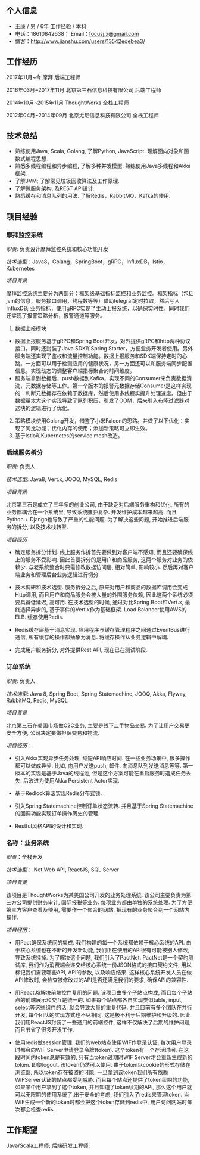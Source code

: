 ## 个人信息

- 王康 / 男 / 6年 工作经验 / 本科
- 电话：18610842638； Email：focusj.x@gmail.com
- 博客：http://www.jianshu.com/users/13542edebea3/

## 工作经历

2017年11月~今           摩拜                    后端工程师     

2016年03月~2017年11月   北京第三石信息科技有限公司  后端工程师

2014年10月~2015年11月   ThoughtWorks            全栈工程师

2012年04月~2014年09月   北京尤尼信息科技有限公司    全栈工程师

## 技术总结

- 熟练使用Java, Scala, Golang, 了解Python, JavaScript. 理解面向对象和函数式编程思想.
- 熟悉多线程编程和异步编程, 了解多种并发模型. 熟练使用Java多线程和Akka框架.
- 了解JVM; 了解常见垃圾回收算法及工作原理.
- 了解微服务架构, 及REST API设计.
- 熟悉缓存和消息队列的用法. 了解Redis，RabbitMQ，Kafka的使用.

## 项目经验

### 摩拜监控系统

*职责*: 负责设计摩拜监控系统和核心功能开发

*技术选型*：Java8，Golang，SpringBoot，gRPC，InfluxDB，Istio，Kubernetes

*项目背景*

摩拜监控系统主要分为两部分：框架级基础指标监控和业务监控。框架指标（包括jvm的信息，服务接口调用，线程数等等）借助telegraf定时拉取，然后写入InfluxDB; 业务指标，使用gRPC实现了主动上报系统，以确保实时性。同时我们还实现了报警策略分析，报警通道等服务。

1. 数据上报模块
- 数据上报服务基于gRPC和Spring Boot开发，对外提供gRPC和http两种协议接口。同时还封装了Java SDK和Spring Starter，方便业务开发者使用。另外服务端还实现了鉴权和流量控制功能。数据上报服务和SDK端保持定时的心跳。一方面可以用于检测应用的健康状况，另一方面还可以和服务端同步配置信息。实现动态的调整客户端指标聚合的时间维度。
- 服务端拿到数据后，push数据到Kafka，实现不同的Consumer来负责数据清洗，元数据存储等工作。第一个版本的报警元数据存储Consumer是这样实现的：判断元数据存在依赖于数据库，然后使用多线程实提升处理速度。但由于数据量太大这个实现导致了队列积压，引发了OOM，后来引入布隆过滤器对这块的逻辑进行了优化。
2. 策略模块使用Golang开发，借鉴了小米Falcon的思路。并做了以下优化：实现了同比功能；优化内存的使用；添加新策略可立即生效。
3. 基于Istio和Kubernetes的service mesh改造。

### 后端服务拆分

*职责*: 负责人

*技术选型*: Java8, Vert.x, JOOQ, MySQL, Redis

*项目背景*

北京第三石是成立了三年多的创业公司, 由于缺乏对后端服务重构和优化, 所有的业务都耦合在一个系统里, 导致系统臃肿复杂. 开发维护成本越来越高. 而且Python + Django也导致了严重的性能问题. 为了解决这些问题, 开始推进后端服务的拆分, 以及技术栈转型.

*项目经历*

- 确定服务拆分计划. 线上服务作拆首先要做到对客户端不感知, 而且还要确保线上的服务不受影响. 因此首要拆分的是用户和商品服务, 这两个服务对业务的依赖少. 与老系统整合时只需修改数据访问层, 相对简单, 影响较小. 然后再对客户端业务和管理后台业务逻辑进行切分.

- 技术调研和技术选型. 服务拆分之后, 原来对用户和商品的数据库调用会变成Http调用, 而且用户和商品服务会被大量的外围服务依赖, 因此这两个系统必须要具备低延迟, 高可用. 在技术选型的时候, 通过对比Spring Boot和Vert.x, 最终选择异步的, 基于事件的Vert.x作为基础框架. Load Balancer使用AWS的ELB. 缓存使用Redis.

- Redis缓存层基于消息实现. 应用程序与缓存管理程序之间通过EventBus进行通信, 所有缓存的操作都抽象为消息. 将缓存操作从业务逻辑中解耦.

- 完成用户服务拆分, 对外提供Rest API, 现在已在测试阶段.

### 订单系统

*职责*: 负责人

*技术选型*: Java 8, Spring Boot, Spring Statemachine, JOOQ, Akka, Flyway, RabbitMQ, Redis, MySQL

*项目背景*

北京第三石在美国市场做C2C业务, 主要是线下二手物品交易. 为了让用户交易更安全方便, 公司决定要做担保交易和物流.

*项目经历*：

- 引入Akka实现异步任务处理, 缩短API响应时间. 在一些业务场景中, 很多操作都可以做成异步. 比如, 向用户发送push, 邮件, 向消息队列发送消息等等. 第一版本的实现是基于Java的线程池, 但是这个方案可能在重启服务时造成任务丢失. 后改进为使用Akka Persistent Actor实现.

- 基于Redlock算法实现Redis分布式锁.

- 引入Spring Statemachine控制订单状态流转. 并且基于Spring Statemachine的回调功能实现订单操作历史的管理.

- Restful风格API的设计和实现.

### 名称：业务系统

*职责*：全栈开发

*技术选型*：.Net Web API, ReactJS, SQL Server

*项目背景*

该项目是ThoughtWorks为某美国公司开发的业务处理系统. 该公司主要负责为第三方公司提供财务审计, 国际报税等业务. 每项业务都由单独的系统处理. 为了方便第三方客户查看及使用, 需要作一个聚合的网站, 把现有的业务聚合到一个网站内操作.

*项目经历*：

- 用Pact确保系统间的集成. 我们构建的每一个系统都依赖于核心系统的API. 由于核心系统也在不断的开发新功能, 我们正在使用的API很有可能被别人修改, 导致系统挂掉. 为了解决这个问题, 我们引入了PactNet. PactNet是一个契约测试库, 我们作为消费端会递交给核心系统一份JSON格式的接口契约文件, 用以标记我们需要哪些API, API的参数, 以及响应结果. 这样核心系统开发人员在做API修改时, 会检查被修改过的API是否还满足我们的要求, 确保API的兼容性.

- 用ReactJS解决前端控件复用的问题. 该项目由多个子站点构成, 而且每个子站点的前端展示和交互是统一的. 如果每个站点都各自实现类似table, input, select等这些组件的话, 就会导致大量的重复代码. 并且目前有多个团队在并行开发, 每个团队的实现方式也不尽相同. 这是极不利于后期维护和升级的. 因此我们用ReactJS封装了一些通用的前端控件, 这样不仅解决了后期的维护问题,而且节省了很多开发工作.

- 使用redis做session管理. 我们的web站点使用WIF作登录认证, 每次用户登录时都会向WIF Server申请登录令牌(token). 这个token有一个存活时间, 在这段时间内token总是有效的, 只有当token过期时WIF Server才会重新生成新的token. 即使logout, 该token仍然可以使用. 由于token以cookie的形式存储在浏览器, 所以token存在被盗的可能, 一旦拿到该token我们所有依赖WIFServer认证的站点都受到威胁. 而且每个站点还提供了token续期的功能, 如果某个用户拿到了这个token, 并且知道了token续期的API, 那么这个用户就可以无限期的使用系统了.出于安全的考虑, 我们引入了redis来管理token. 当WIF生成一个新的token时都会把这个token存储到redis中, 用户访问网站时每次都会检查redis. 

## 工作期望

Java/Scala工程师; 后端研发工程师;